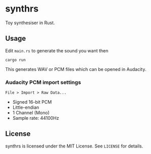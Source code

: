 # synthrs

Toy synthesiser in Rust.

## Usage

Edit `main.rs` to generate the sound you want then

    cargo run

This generates WAV or PCM files which can be opened in Audacity.

### Audacity PCM import settings

`File > Import > Raw Data...`

* Signed 16-bit PCM
* Little-endian
* 1 Channel (Mono)
* Sample rate: 44100Hz

## License

synthrs is licensed under the MIT License. See `LICENSE` for details.
